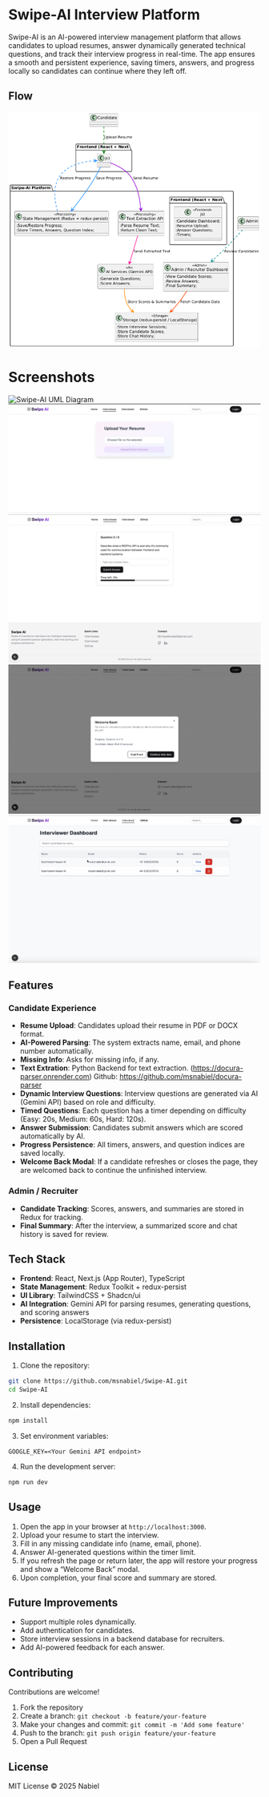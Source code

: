 # Swipe-AI Interview Platform

Swipe-AI is an AI-powered interview management platform that allows candidates to upload resumes, answer dynamically generated technical questions, and track their interview progress in real-time. The app ensures a smooth and persistent experience, saving timers, answers, and progress locally so candidates can continue where they left off.

## Flow
![Swipe-AI UML Diagram](/public/swipe-flow.png)
# Screenshots
![Swipe-AI UML Diagram](/public/homepage.png)
![Swipe-AI UML Diagram](/public/resume_upload.png)
![Swipe-AI UML Diagram](/public/questions.png)
![Swipe-AI UML Diagram](/public/welcomeback.png)    
![Swipe-AI UML Diagram](/public/dashboard2.png)

## **Features**

### **Candidate Experience**

* **Resume Upload**: Candidates upload their resume in PDF or DOCX format.
* **AI-Powered Parsing**: The system extracts name, email, and phone number automatically.
* **Missing Info**: Asks for missing info, if any.
* **Text Extration**: Python Backend for text extraction. (https://docura-parser.onrender.com) Github: https://github.com/msnabiel/docura-parser
* **Dynamic Interview Questions**: Interview questions are generated via AI (Gemini API) based on role and difficulty.
* **Timed Questions**: Each question has a timer depending on difficulty (Easy: 20s, Medium: 60s, Hard: 120s).
* **Answer Submission**: Candidates submit answers which are scored automatically by AI.
* **Progress Persistence**: All timers, answers, and question indices are saved locally.
* **Welcome Back Modal**: If a candidate refreshes or closes the page, they are welcomed back to continue the unfinished interview.

### **Admin / Recruiter**

* **Candidate Tracking**: Scores, answers, and summaries are stored in Redux for tracking.
* **Final Summary**: After the interview, a summarized score and chat history is saved for review.



## **Tech Stack**

* **Frontend**: React, Next.js (App Router), TypeScript
* **State Management**: Redux Toolkit + redux-persist
* **UI Library**: TailwindCSS + Shadcn/ui
* **AI Integration**: Gemini API for parsing resumes, generating questions, and scoring answers
* **Persistence**: LocalStorage (via redux-persist)



## **Installation**

1. Clone the repository:

```bash
git clone https://github.com/msnabiel/Swipe-AI.git
cd Swipe-AI
```

2. Install dependencies:

```bash
npm install
```

3. Set environment variables:

```env
GOOGLE_KEY=<Your Gemini API endpoint>
```

4. Run the development server:

```bash
npm run dev
```



## **Usage**

1. Open the app in your browser at `http://localhost:3000`.
2. Upload your resume to start the interview.
3. Fill in any missing candidate info (name, email, phone).
4. Answer AI-generated questions within the timer limit.
5. If you refresh the page or return later, the app will restore your progress and show a “Welcome Back” modal.
6. Upon completion, your final score and summary are stored.



## **Future Improvements**

* Support multiple roles dynamically.
* Add authentication for candidates.
* Store interview sessions in a backend database for recruiters.
* Add AI-powered feedback for each answer.



## **Contributing**

Contributions are welcome!

1. Fork the repository
2. Create a branch: `git checkout -b feature/your-feature`
3. Make your changes and commit: `git commit -m 'Add some feature'`
4. Push to the branch: `git push origin feature/your-feature`
5. Open a Pull Request



## **License**

MIT License © 2025 Nabiel


